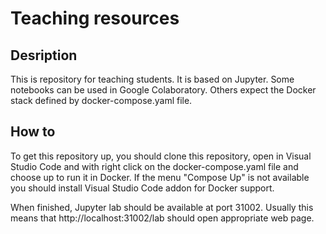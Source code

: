 # Teaching resources

## Desription

This is repository for teaching students. It is based on Jupyter. Some notebooks can be used in Google Colaboratory. Others expect the Docker stack defined by docker-compose.yaml file.

## How to 

To get this repository up, you should clone this repository, open in Visual Studio Code and with right click on the docker-compose.yaml file and choose up to run it in Docker. If the menu "Compose Up" is not available you should install Visual Studio Code addon for Docker support.

When finished, Jupyter lab should be available at port 31002. Usually this means that http://localhost:31002/lab should open appropriate web page.


